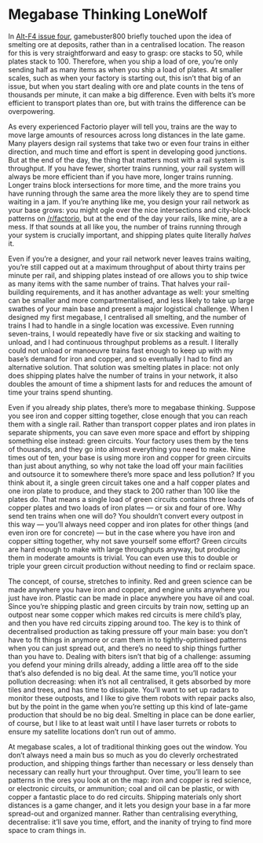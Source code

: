 # Megabase Thinking <author>LoneWolf</author>

In [Alt-F4 issue four](https://alt-f4.blog/ALTF4-4/), gamebuster800 briefly touched upon the idea of smelting ore at deposits, rather than in a centralised location. The reason for this is very straightforward and easy to grasp: ore stacks to 50, while plates stack to 100. Therefore, when you ship a load of ore, you’re only sending half as many items as when you ship a load of plates. At smaller scales, such as when your factory is starting out, this isn’t that big of an issue, but when you start dealing with ore and plate counts in the tens of thousands per minute, it can make a big difference. Even with belts it’s more efficient to transport plates than ore, but with trains the difference can be overpowering.

As every experienced Factorio player will tell you, trains are the way to move large amounts of resources across long distances in the late game. Many players design rail systems that take two or even four trains in either direction, and much time and effort is spent in developing good junctions. But at the end of the day, the thing that matters most with a rail system is throughput. If you have fewer, shorter trains running, your rail system will always be more efficient than if you have more, longer trains running. Longer trains block intersections for more time, and the more trains you have running through the same area the more likely they are to spend time waiting in a jam. If you’re anything like me, you design your rail network as your base grows: you might ogle over the nice intersections and city-block patterns on [/r/factorio](https://www.reddit.com/r/factorio/), but at the end of the day your rails, like mine, are a mess. If that sounds at all like you, the number of trains running through your system is crucially important, and shipping plates quite literally _halves_ it.

Even if you’re a designer, and your rail network never leaves trains waiting, you’re still capped out at a maximum throughput of about thirty trains per minute per rail, and shipping plates instead of ore allows you to ship twice as many items with the same number of trains. That halves your rail-building requirements, and it has another advantage as well: your smelting can be smaller and more compartmentalised, and less likely to take up large swathes of your main base and present a major logistical challenge. When I designed my first megabase, I centralised all smelting, and the number of trains I had to handle in a single location was excessive. Even running seven-trains, I would repeatedly have five or six stacking and waiting to unload, and I had continuous throughput problems as a result. I literally could not unload or manoeuvre trains fast enough to keep up with my base’s demand for iron and copper, and so eventually I had to find an alternative solution. That solution was smelting plates in place: not only does shipping plates halve the number of trains in your network, it also doubles the amount of time a shipment lasts for and reduces the amount of time your trains spend shunting.

Even if you already ship plates, there’s more to megabase thinking. Suppose you see iron and copper sitting together, close enough that you can reach them with a single rail. Rather than transport copper plates and iron plates in separate shipments, you can save even more space and effort by shipping something else instead: green circuits. Your factory uses them by the tens of thousands, and they go into almost everything you need to make. Nine times out of ten, your base is using more iron and copper for green circuits than just about anything, so why not take the load off your main facilities and outsource it to somewhere there’s more space and less pollution? If you think about it, a single green circuit takes one and a half copper plates and one iron plate to produce, and they stack to 200 rather than 100 like the plates do. That means a single load of green circuits contains three loads of copper plates and two loads of iron plates — or six and four of ore. Why send ten trains when one will do? You shouldn’t convert every outpost in this way — you’ll always need copper and iron plates for other things (and even iron ore for concrete) — but in the case where you have iron and copper sitting together, why not save yourself some effort? Green circuits are hard enough to make with large throughputs anyway, but producing them in moderate amounts is trivial. You can even use this to double or triple your green circuit production without needing to find or reclaim space.

The concept, of course, stretches to infinity. Red and green science can be made anywhere you have iron and copper, and engine units anywhere you just have iron. Plastic can be made in place anywhere you have oil and coal. Since you’re shipping plastic and green circuits by train now, setting up an outpost near some copper which makes red circuits is mere child’s play, and then you have red circuits zipping around too. The key is to think of decentralised production as taking pressure off your main base: you don’t have to fit things in anymore or cram them in to tightly-optimised patterns when you can just spread out, and there’s no need to ship things further than you have to. Dealing with biters isn’t that big of a challenge: assuming you defend your mining drills already, adding a little area off to the side that’s also defended is no big deal. At the same time, you’ll notice your pollution decreasing: when it’s not all centralised, it gets absorbed by more tiles and trees, and has time to dissipate. You’ll want to set up radars to monitor these outposts, and I like to give them robots with repair packs also, but by the point in the game when you’re setting up this kind of late-game production that should be no big deal. Smelting in place can be done earlier, of course, but I like to at least wait until I have laser turrets or robots to ensure my satellite locations don’t run out of ammo.

At megabase scales, a lot of traditional thinking goes out the window. You don’t always need a main bus so much as you do cleverly orchestrated production, and shipping things farther than necessary or less densely than necessary can really hurt your throughput. Over time, you’ll learn to see patterns in the ores you look at on the map: iron and copper is red science, or electronic circuits, or ammunition; coal and oil can be plastic, or with copper a fantastic place to do red circuits. Shipping materials only short distances is a game changer, and it lets you design your base in a far more spread-out and organized manner. Rather than centralising everything, decentralise: it’ll save you time, effort, and the inanity of trying to find more space to cram things in.
